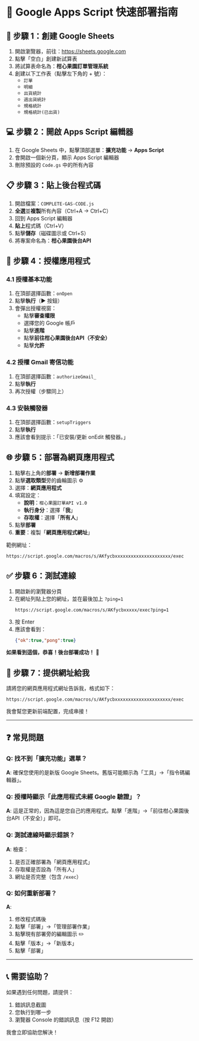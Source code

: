 # 🚀 Google Apps Script 快速部署指南

## 📝 步驟 1：創建 Google Sheets

1. 開啟瀏覽器，前往：https://sheets.google.com
2. 點擊「空白」創建新試算表
3. 將試算表命名為：**柑心果園訂單管理系統**
4. 創建以下工作表（點擊左下角的 + 號）：
   - `訂單`
   - `明細`
   - `出貨統計`
   - `週出貨統計`
   - `規格統計`
   - `規格統計(已出貨)`

## 💻 步驟 2：開啟 Apps Script 編輯器

1. 在 Google Sheets 中，點擊頂部選單：**擴充功能** → **Apps Script**
2. 會開啟一個新分頁，顯示 Apps Script 編輯器
3. 刪除預設的 `Code.gs` 中的所有內容

## 📋 步驟 3：貼上後台程式碼

1. 開啟檔案：`COMPLETE-GAS-CODE.js`
2. **全選**並**複製**所有內容（Ctrl+A → Ctrl+C）
3. 回到 Apps Script 編輯器
4. **貼上**程式碼（Ctrl+V）
5. 點擊**儲存**（磁碟圖示或 Ctrl+S）
6. 將專案命名為：**柑心果園後台API**

## 🔐 步驟 4：授權應用程式

### 4.1 授權基本功能
1. 在頂部選擇函數：`onOpen`
2. 點擊**執行**（▶️ 按鈕）
3. 會彈出授權視窗：
   - 點擊**審查權限**
   - 選擇您的 Google 帳戶
   - 點擊**進階**
   - 點擊**前往柑心果園後台API（不安全）**
   - 點擊**允許**

### 4.2 授權 Gmail 寄信功能
1. 在頂部選擇函數：`authorizeGmail_`
2. 點擊**執行**
3. 再次授權（步驟同上）

### 4.3 安裝觸發器
1. 在頂部選擇函數：`setupTriggers`
2. 點擊**執行**
3. 應該會看到提示：「已安裝/更新 onEdit 觸發器。」

## 🌐 步驟 5：部署為網頁應用程式

1. 點擊右上角的**部署** → **新增部署作業**
2. 點擊**選取類型**旁的齒輪圖示 ⚙️
3. 選擇：**網頁應用程式**
4. 填寫設定：
   - **說明**：`柑心果園訂單API v1.0`
   - **執行身分**：選擇「**我**」
   - **存取權**：選擇「**所有人**」
5. 點擊**部署**
6. **重要**：複製「**網頁應用程式網址**」

範例網址：
```
https://script.google.com/macros/s/AKfycbxxxxxxxxxxxxxxxxxxxxx/exec
```

## ✅ 步驟 6：測試連線

1. 開啟新的瀏覽器分頁
2. 在網址列貼上您的網址，並在最後加上 `?ping=1`
   ```
   https://script.google.com/macros/s/AKfycbxxxxx/exec?ping=1
   ```
3. 按 Enter
4. 應該會看到：
   ```json
   {"ok":true,"pong":true}
   ```

**如果看到這個，恭喜！後台部署成功！** 🎉

## 📧 步驟 7：提供網址給我

請將您的網頁應用程式網址告訴我，格式如下：

```
https://script.google.com/macros/s/AKfycbxxxxxxxxxxxxxxxxxxxxx/exec
```

我會幫您更新前端配置，完成串接！

---

## ❓ 常見問題

### Q: 找不到「擴充功能」選單？
**A**: 確保您使用的是新版 Google Sheets。舊版可能顯示為「工具」→「指令碼編輯器」。

### Q: 授權時顯示「此應用程式未經 Google 驗證」？
**A**: 這是正常的，因為這是您自己的應用程式。點擊「進階」→「前往柑心果園後台API（不安全）」即可。

### Q: 測試連線時顯示錯誤？
**A**: 檢查：
1. 是否正確部署為「網頁應用程式」
2. 存取權是否設為「所有人」
3. 網址是否完整（包含 `/exec`）

### Q: 如何重新部署？
**A**: 
1. 修改程式碼後
2. 點擊「部署」→「管理部署作業」
3. 點擊現有部署旁的編輯圖示 ✏️
4. 點擊「版本」→「新版本」
5. 點擊「部署」

---

## 📞 需要協助？

如果遇到任何問題，請提供：
1. 錯誤訊息截圖
2. 您執行到哪一步
3. 瀏覽器 Console 的錯誤訊息（按 F12 開啟）

我會立即協助您解決！
